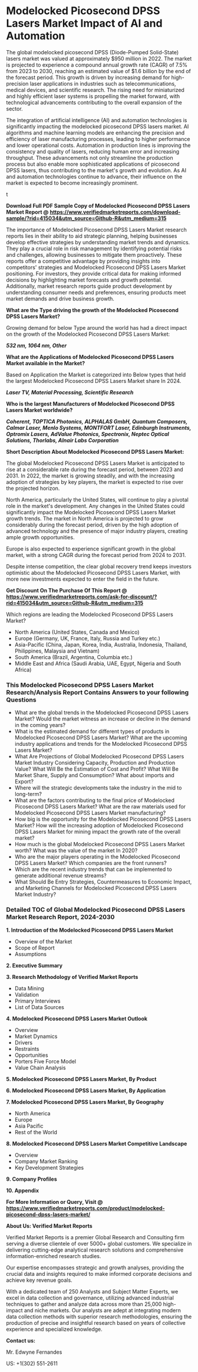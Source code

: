 <meta name="title" content="Global Modelocked Picosecond DPSS Lasers Market Impact of AI and Automation"><meta name="description" content="The global modelocked picosecond DPSS (Diode-Pumped Solid-State) lasers market was valued at approximately $950 million in 2022. The market is projected to experience "><meta name="title" content="Modelocked Picosecond DPSS Lasers Market Size, Share, Scope, Trends, Growth, Opportunities, Analysis, Forecast"><h1>Modelocked Picosecond DPSS Lasers Market Impact of AI and Automation</h1><p>The global modelocked picosecond DPSS (Diode-Pumped Solid-State) lasers market was valued at approximately $950 million in 2022. The market is projected to experience a compound annual growth rate (CAGR) of 7.5% from 2023 to 2030, reaching an estimated value of $1.6 billion by the end of the forecast period. This growth is driven by increasing demand for high-precision laser applications in industries such as telecommunications, medical devices, and scientific research. The rising need for miniaturized and highly efficient laser systems is propelling the market forward, with technological advancements contributing to the overall expansion of the sector.</p><p>The integration of artificial intelligence (AI) and automation technologies is significantly impacting the modelocked picosecond DPSS lasers market. AI algorithms and machine learning models are enhancing the precision and efficiency of laser manufacturing processes, leading to higher performance and lower operational costs. Automation in production lines is improving the consistency and quality of lasers, reducing human error and increasing throughput. These advancements not only streamline the production process but also enable more sophisticated applications of picosecond DPSS lasers, thus contributing to the market's growth and evolution. As AI and automation technologies continue to advance, their influence on the market is expected to become increasingly prominent.</p>t</p><p id="" class=""><strong>Download Full PDF Sample Copy of Modelocked Picosecond DPSS Lasers Market Report @ <a href="https://www.verifiedmarketreports.com/download-sample/?rid=415034&utm_source=Github-R&utm_medium=315" target="_blank">https://www.verifiedmarketreports.com/download-sample/?rid=415034&utm_source=Github-R&utm_medium=315</a></strong></p><p>The importance of&nbsp;Modelocked Picosecond DPSS Lasers Market research reports lies in their ability to aid strategic planning, helping businesses develop effective strategies by understanding market trends and dynamics. They play a crucial role in risk management by identifying potential risks and challenges, allowing businesses to mitigate them proactively. These reports offer a competitive advantage by providing insights into competitors' strategies and Modelocked Picosecond DPSS Lasers Market positioning. For investors, they provide critical data for making informed decisions by highlighting market forecasts and growth potential. Additionally, market research reports guide product development by understanding consumer needs and preferences, ensuring products meet market demands and drive business growth.</p><p><strong>What are the&nbsp;Type driving the growth of the Modelocked Picosecond DPSS Lasers Market?</strong></p><p id="" class="">Growing demand for below Type around the world has had a direct impact on the growth of the Modelocked Picosecond DPSS Lasers Market:</p><em><strong>532 nm, 1064 nm, Other</strong></em></p><strong>What are the&nbsp;Applications&nbsp;of Modelocked Picosecond DPSS Lasers Market available in the Market?</strong></p><p id="" class="">Based on Application the Market is categorized into Below types that held the largest Modelocked Picosecond DPSS Lasers Market share In 2024.</p><em><strong>Laser TV, Material Processing, Scientific Research</strong></em></p><strong>Who is the largest Manufacturers of Modelocked Picosecond DPSS Lasers Market worldwide?</strong></p><p><em><strong>Coherent, TOPTICA Photonics, ALPHALAS GmbH, Quantum Composers, Calmar Laser, Menlo Systems, MONTFORT Laser, Edinburgh Instruments, Optromix Lasers, AdValue Photonics, Spectronix, Neptec Optical Solutions, Thorlabs, Alnair Labs Corporation</strong></em></p><p id="" class=""><strong>Short Description About Modelocked Picosecond DPSS Lasers Market:</strong></p><p>The global Modelocked Picosecond DPSS Lasers Market is anticipated to rise at a considerable rate during the forecast period, between 2023 and 2031. In 2022, the market is growing steadily, and with the increasing adoption of strategies by key players, the market is expected to rise over the projected horizon.</p><p>North America, particularly the United States, will continue to play a pivotal role in the market's development. Any changes in the United States could significantly impact the Modelocked Picosecond DPSS Lasers Market growth trends. The market in North America is projected to grow considerably during the forecast period, driven by the high adoption of advanced technology and the presence of major industry players, creating ample growth opportunities.</p><p>Europe is also expected to experience significant growth in the global market, with a strong CAGR during the forecast period from 2024 to 2031.</p><p>Despite intense competition, the clear global recovery trend keeps investors optimistic about the Modelocked Picosecond DPSS Lasers Market, with more new investments expected to enter the field in the future.</p><p id="" class=""><strong>Get Discount On The Purchase Of This Report @ <a href="https://www.verifiedmarketreports.com/ask-for-discount/?rid=415034&utm_source=Github-R&utm_medium=315" target="_blank">https://www.verifiedmarketreports.com/ask-for-discount/?rid=415034&utm_source=Github-R&utm_medium=315</a></strong></p>Which regions are leading the Modelocked Picosecond DPSS Lasers Market?</p><ul><li>North America (United States, Canada and Mexico)</li><li>Europe (Germany, UK, France, Italy, Russia and Turkey etc.)</li><li>Asia-Pacific (China, Japan, Korea, India, Australia, Indonesia, Thailand, Philippines, Malaysia and Vietnam)</li><li>South America (Brazil, Argentina, Columbia etc.)</li><li>Middle East and Africa (Saudi Arabia, UAE, Egypt, Nigeria and South Africa)</li></ul><h3 id="" class="">This Modelocked Picosecond DPSS Lasers Market Research/Analysis Report Contains Answers to your following Questions</h3><ul><li>What are the global trends in the Modelocked Picosecond DPSS Lasers Market? Would the market witness an increase or decline in the demand in the coming years?</li><li>What is the estimated demand for different types of products in Modelocked Picosecond DPSS Lasers Market? What are the upcoming industry applications and trends for the Modelocked Picosecond DPSS Lasers Market?</li><li>What Are Projections of Global Modelocked Picosecond DPSS Lasers Market Industry Considering Capacity, Production and Production Value? What Will Be the Estimation of Cost and Profit? What Will Be Market Share, Supply and Consumption? What about imports and Export?</li><li>Where will the strategic developments take the industry in the mid to long-term?</li><li>What are the factors contributing to the final price of Modelocked Picosecond DPSS Lasers Market? What are the raw materials used for Modelocked Picosecond DPSS Lasers Market manufacturing?</li><li>How big is the opportunity for the Modelocked Picosecond DPSS Lasers Market? How will the increasing adoption of Modelocked Picosecond DPSS Lasers Market for mining impact the growth rate of the overall market?</li><li>How much is the global Modelocked Picosecond DPSS Lasers Market worth? What was the value of the market In 2020?</li><li>Who are the major players operating in the Modelocked Picosecond DPSS Lasers Market? Which companies are the front runners?</li><li>Which are the recent industry trends that can be implemented to generate additional revenue streams?</li><li>What Should Be Entry Strategies, Countermeasures to Economic Impact, and Marketing Channels for Modelocked Picosecond DPSS Lasers Market Industry?</li></ul><h3 id="" class="">Detailed TOC of Global Modelocked Picosecond DPSS Lasers Market Research Report, 2024-2030</h3><p id="" class=""><strong>1. Introduction of the Modelocked Picosecond DPSS Lasers Market</strong></p><ul><li>Overview of the Market</li><li>Scope of Report</li><li>Assumptions</li></ul><p id="" class=""><strong>2. Executive Summary</strong></p><p id="" class=""><strong>3. Research Methodology of Verified Market Reports</strong></p><ul><li>Data Mining</li><li>Validation</li><li>Primary Interviews</li><li>List of Data Sources</li></ul><p id="" class=""><strong>4. Modelocked Picosecond DPSS Lasers Market Outlook</strong></p><ul><li>Overview</li><li>Market Dynamics</li><li>Drivers</li><li>Restraints</li><li>Opportunities</li><li>Porters Five Force Model</li><li>Value Chain Analysis</li></ul><p id="" class=""><strong>5. Modelocked Picosecond DPSS Lasers Market, By Product</strong></p><p id="" class=""><strong>6. Modelocked Picosecond DPSS Lasers Market, By Application</strong></p><p id="" class=""><strong>7. Modelocked Picosecond DPSS Lasers Market, By Geography</strong></p><ul><li>North America</li><li>Europe</li><li>Asia Pacific</li><li>Rest of the World</li></ul><p id="" class=""><strong>8. Modelocked Picosecond DPSS Lasers Market Competitive Landscape</strong></p><ul><li>Overview</li><li>Company Market Ranking</li><li>Key Development Strategies</li></ul><p id="" class=""><strong>9. Company Profiles</strong></p><p id="" class=""><strong>10. Appendix</strong></p><p id="" class=""><strong>For More Information or Query, Visit @ <a href="https://www.verifiedmarketreports.com/product/modelocked-picosecond-dpss-lasers-market/" target="_blank">https://www.verifiedmarketreports.com/product/modelocked-picosecond-dpss-lasers-market/</a></strong></p><p id="" class=""><strong>About Us: Verified Market Reports</strong></p><p id="" class="">Verified Market Reports is a premier Global Research and Consulting firm serving a diverse clientele of over 5000+ global customers. We specialize in delivering cutting-edge analytical research solutions and comprehensive information-enriched research studies.</p><p id="" class="">Our expertise encompasses strategic and growth analyses, providing the crucial data and insights required to make informed corporate decisions and achieve key revenue goals.</p><p id="" class="">With a dedicated team of 250 Analysts and Subject Matter Experts, we excel in data collection and governance, utilizing advanced industrial techniques to gather and analyze data across more than 25,000 high-impact and niche markets. Our analysts are adept at integrating modern data collection methods with superior research methodologies, ensuring the production of precise and insightful research based on years of collective experience and specialized knowledge.</p><p id="" class=""><strong>Contact us:</strong></p><p id="" class="">Mr. Edwyne Fernandes</p><p id="" class="">US: +1(302) 551-2611</p>